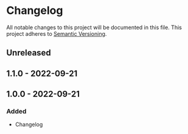 # Changelog

All notable changes to this project will be documented in this file.
This project adheres to [Semantic Versioning](https://semver.org/spec/v2.0.0.html).

## Unreleased

## 1.1.0 - 2022-09-21

## 1.0.0 - 2022-09-21
### Added
- Changelog
